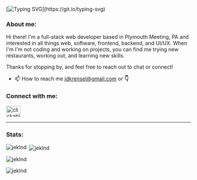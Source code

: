 [![Typing SVG](https://readme-typing-svg.herokuapp.com?font=Quicksand&size=26&duration=1600&pause=2000&color=4CC9F0&background=405FE300&multiline=true&width=535&height=90&lines=Hey!+It's+nice+to+meet+you.;Welcome+to+my+profile!)](https://git.io/typing-svg)

<h3 align="left">About me:</h3>

Hi there! I'm a full-stack web developer based in Plymouth Meeting, PA and interested in all things web, software, frontend, backend, and UI/UX. When I'm I'm not coding and working on projects, you can find me trying new restaurants, working out, and learning new skills.

Thanks for stopping by, and feel free to reach out to chat or connect!

- 📫 How to reach me jdkrensel@gmail.com or **👇**

<h3 align="left">Connect with me:</h3>
<p align="left">
<a href="https://www.linkedin.com/in/jessekrensel/" target="_blank" rel="noopener noreferrer"><img align="center" src="https://raw.githubusercontent.com/rahuldkjain/github-profile-readme-generator/master/src/images/icons/Social/linked-in-alt.svg" alt="clickable LinkedIn logo" height="30" width="40" /></a>
</p>

<hr>

<h3 align="left">Stats:</h3>

<p><img align="left" src="https://github-readme-stats.vercel.app/api/top-langs?username=jeklnd&show_icons=true&theme=tokyonight&locale=en&layout=compact" alt="jeklnd" /></p>

<p>&nbsp;<img align="center" src="https://github-readme-stats.vercel.app/api?username=jeklnd&show_icons=true&theme=tokyonight&locale=en" alt="jeklnd" /></p>

<p><img align="center" src="https://github-readme-streak-stats.herokuapp.com/?user=jeklnd&theme=highcontrast" alt="jeklnd" /></p>

<p align="left"> <img src="https://komarev.com/ghpvc/?username=jeklnd&label=Profile%20views&color=9edaff&style=flat" alt="jeklnd" /> </p>

